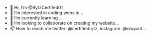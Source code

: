 - 👋 Hi, I’m @RytzCertifed01
- 👀 I’m interested in coding website...
- 🌱 I’m currently learning ...
- 💞️ I’m looking to collaborate on creating my website...
- 📫 How to reach me twitter: @certifiedrytz, instagram: @oluyorit...

<!---
RytzCertifed01/RytzCertifed01 is a ✨ special ✨ repository because its `README.md` (this file) appears on your GitHub profile.
You can click the Preview link to take a look at your changes.
--->
